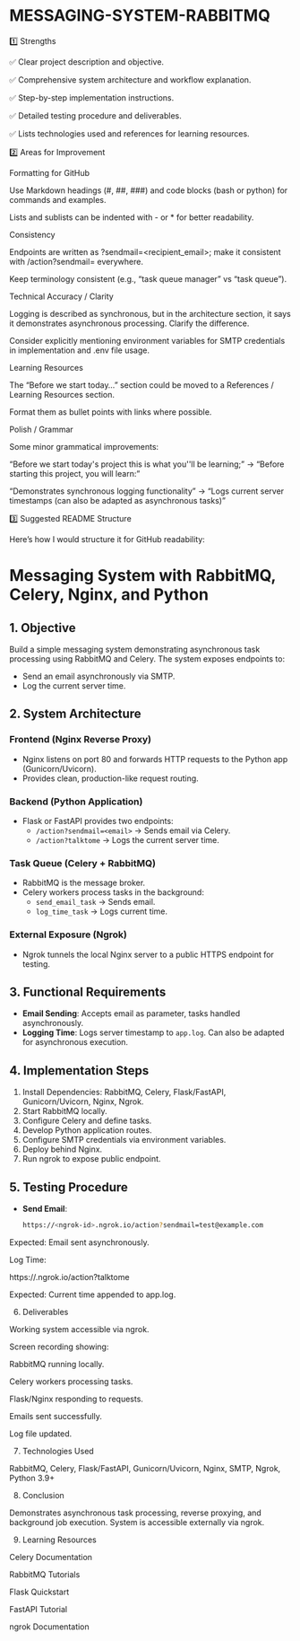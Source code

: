 # MESSAGING-SYSTEM-RABBITMQ

1️⃣ Strengths

✅ Clear project description and objective.

✅ Comprehensive system architecture and workflow explanation.

✅ Step-by-step implementation instructions.

✅ Detailed testing procedure and deliverables.

✅ Lists technologies used and references for learning resources.

2️⃣ Areas for Improvement

Formatting for GitHub

Use Markdown headings (#, ##, ###) and code blocks (bash or python) for commands and examples.

Lists and sublists can be indented with - or * for better readability.

Consistency

Endpoints are written as ?sendmail=<recipient_email>; make it consistent with /action?sendmail=<email> everywhere.

Keep terminology consistent (e.g., “task queue manager” vs “task queue”).

Technical Accuracy / Clarity

Logging is described as synchronous, but in the architecture section, it says it demonstrates asynchronous processing. Clarify the difference.

Consider explicitly mentioning environment variables for SMTP credentials in implementation and .env file usage.

Learning Resources

The “Before we start today…” section could be moved to a References / Learning Resources section.

Format them as bullet points with links where possible.

Polish / Grammar

Some minor grammatical improvements:

“Before we start today's project this is what you''ll be learning;” → “Before starting this project, you will learn:”

“Demonstrates synchronous logging functionality” → “Logs current server timestamps (can also be adapted as asynchronous tasks)”

3️⃣ Suggested README Structure

Here’s how I would structure it for GitHub readability:

# Messaging System with RabbitMQ, Celery, Nginx, and Python

## 1. Objective
Build a simple messaging system demonstrating asynchronous task processing using RabbitMQ and Celery. The system exposes endpoints to:
- Send an email asynchronously via SMTP.
- Log the current server time.

## 2. System Architecture

### Frontend (Nginx Reverse Proxy)
- Nginx listens on port 80 and forwards HTTP requests to the Python app (Gunicorn/Uvicorn).  
- Provides clean, production-like request routing.

### Backend (Python Application)
- Flask or FastAPI provides two endpoints:
  - `/action?sendmail=<email>` → Sends email via Celery.  
  - `/action?talktome` → Logs the current server time.  

### Task Queue (Celery + RabbitMQ)
- RabbitMQ is the message broker.  
- Celery workers process tasks in the background:
  - `send_email_task` → Sends email.  
  - `log_time_task` → Logs current time.  

### External Exposure (Ngrok)
- Ngrok tunnels the local Nginx server to a public HTTPS endpoint for testing.

## 3. Functional Requirements
- **Email Sending**: Accepts email as parameter, tasks handled asynchronously.  
- **Logging Time**: Logs server timestamp to `app.log`. Can also be adapted for asynchronous execution.

## 4. Implementation Steps
1. Install Dependencies: RabbitMQ, Celery, Flask/FastAPI, Gunicorn/Uvicorn, Nginx, Ngrok.  
2. Start RabbitMQ locally.  
3. Configure Celery and define tasks.  
4. Develop Python application routes.  
5. Configure SMTP credentials via environment variables.  
6. Deploy behind Nginx.  
7. Run ngrok to expose public endpoint.

## 5. Testing Procedure
- **Send Email**:  
  ```bash
  https://<ngrok-id>.ngrok.io/action?sendmail=test@example.com


Expected: Email sent asynchronously.

Log Time:

https://<ngrok-id>.ngrok.io/action?talktome


Expected: Current time appended to app.log.

6. Deliverables

Working system accessible via ngrok.

Screen recording showing:

RabbitMQ running locally.

Celery workers processing tasks.

Flask/Nginx responding to requests.

Emails sent successfully.

Log file updated.

7. Technologies Used

RabbitMQ, Celery, Flask/FastAPI, Gunicorn/Uvicorn, Nginx, SMTP, Ngrok, Python 3.9+

8. Conclusion

Demonstrates asynchronous task processing, reverse proxying, and background job execution. System is accessible externally via ngrok.

9. Learning Resources

Celery Documentation

RabbitMQ Tutorials

Flask Quickstart

FastAPI Tutorial

ngrok Documentation
